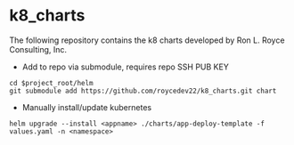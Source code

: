 # k8_charts

The following repository contains the k8 charts developed by Ron L. Royce Consulting, Inc.

- Add to repo via submodule, requires repo SSH PUB KEY
```
cd $project_root/helm
git submodule add https://github.com/roycedev22/k8_charts.git chart
```

- Manually install/update kubernetes
```
helm upgrade --install <appname> ./charts/app-deploy-template -f values.yaml -n <namespace>
```
